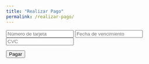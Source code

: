 ```yaml
---
title: "Realizar Pago"
permalink: /realizar-pago/
---
```


<!-- Agrega la biblioteca Stripe.js -->
<script src="https://js.stripe.com/v3/"></script>

<!-- Tu formulario de pago y script aquí -->
<form id="payment-form">
  <!-- Campos del formulario, como el número de tarjeta, la fecha de vencimiento, el código CVC, etc. -->
  <input type="text" id="card-number" placeholder="Número de tarjeta" required>
  <input type="text" id="card-expiry" placeholder="Fecha de vencimiento" required>
  <input type="text" id="card-cvc" placeholder="CVC" required>

  <!-- Botón de pago -->
  <button type="button" id="submit-payment">Pagar</button>
</form>

<!-- Script para manejar el pago con Stripe.js -->
<script>
  var stripe = Stripe('pk_test_51OmfAYE2UvP4xcDs92nWGG93clovJ2N6OBjuvPv9k26lrUnU0VDdS4ra32km006KbVhlHGygobi4SQpTbpBTeyGa00FwesDfwo');
  var elements = stripe.elements();

  var card = elements.create('card', {
    hidePostalCode: true,
    style: {
      base: {
        fontSize: '16px',
      },
    },
  });

  card.mount('#card-number');

  // Manejar el evento de clic en el botón de pago
  document.getElementById('submit-payment').addEventListener('click', function() {
    stripe.createPaymentMethod({
      type: 'card',
      card: card,
    }).then(function(result) {
      if (result.error) {
        // Manejar errores durante el proceso de pago
        console.error(result.error.message);
      } else {
        // Enviar el ID de pago a tu servidor para completar la transacción
        var paymentMethodId = result.paymentMethod.id;
        // Puedes usar Ajax o Fetch para enviar el paymentMethodId a tu servidor
        // y completar la transacción con la clave secreta de Stripe
        console.log('Payment Method ID:', paymentMethodId);
      }
    });
  });
</script>

